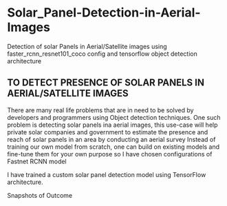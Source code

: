 # Solar_Panel-Detection-in-Aerial-Images
Detection of solar Panels in Aerial/Satellite images using faster_rcnn_resnet101_coco config and tensorflow object detection architecture

## TO DETECT PRESENCE OF SOLAR PANELS IN AERIAL/SATELLITE IMAGES
There are many real life problems that are in need to be solved by developers and programmers using Object detection techniques. One such problem is detecting solar panels ina aerial images, this use-case will help private solar companies and government to estimate the presence and reach of solar panels in an area by conducting an aerial survey
Instead of training our own model from scratch, one can build on existing models and fine-tune them for your own purpose so I have chosen configurations of Fastnet RCNN model

I have trained a custom solar panel detection model using TensorFlow architecture.

Snapshots of Outcome
